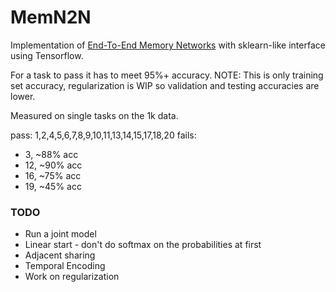 # MemN2N

Implementation of [End-To-End Memory Networks](http://arxiv.org/abs/1503.08895) with sklearn-like interface using Tensorflow.

For a task to pass it has to meet 95%+ accuracy. NOTE: This is only training set accuracy, regularization is WIP so validation and testing accuracies are lower. 

Measured on single tasks on the 1k data.

pass: 1,2,4,5,6,7,8,9,10,11,13,14,15,17,18,20
fails:
- 3, ~88% acc
- 12, ~90% acc
- 16, ~75% acc
- 19, ~45% acc

### TODO

* Run a joint model
* Linear start - don't do softmax on the probabilities at first
* Adjacent sharing
* Temporal Encoding
* Work on regularization
